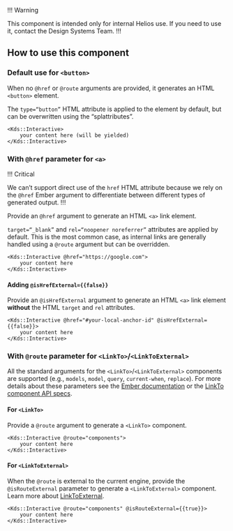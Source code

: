 !!! Warning

This component is intended only for internal Helios use. If you need to use it, contact the Design Systems Team.
!!!

## How to use this component

### Default use for `<button>`

When no `@href` or `@route` arguments are provided, it generates an HTML `<button>` element. 

The `type=“button”` HTML attribute is applied to the element by default, but can be overwritten using the “splattributes”.

```handlebars{data-execute=false}
<Kds::Interactive>
    your content here (will be yielded)
</Kds::Interactive>
```

### With `@href` parameter for `<a>`

!!! Critical

We can’t support direct use of the `href` HTML attribute because we rely on the `@href` Ember argument to differentiate between different types of generated output.
!!!

Provide an `@href` argument to generate an HTML `<a>` link element.

`target=“_blank”` and `rel=“noopener noreferrer”` attributes are applied by default. This is the most common case, as internal links are generally handled using a `@route` argument but can be overridden.

```handlebars{data-execute=false}
<Kds::Interactive @href="https://google.com">
    your content here
</Kds::Interactive>
```

#### Adding `@isHrefExternal={{false}}`

Provide an `@isHrefExternal` argument to generate an HTML `<a>` link element **without** the HTML `target` and `rel` attributes.

```handlebars{data-execute=false}
<Kds::Interactive @href="#your-local-anchor-id" @isHrefExternal={{false}}>
    your content here
</Kds::Interactive>
```

### With `@route` parameter for `<LinkTo>`/`<LinkToExternal>`

All the standard arguments for the `<LinkTo>`/`<LinkToExternal>` components are supported (e.g., `models`, `model`, `query`, `current-when`, `replace`). For more details about these parameters see the [Ember documentation](https://guides.emberjs.com/release/routing/linking-between-routes/#toc_the-linkto--component) or the [LinkTo component API specs](https://api.emberjs.com/ember/release/classes/Ember.Templates.components/methods/input?anchor=LinkTo).

#### For `<LinkTo>`

Provide a `@route` argument to generate a `<LinkTo>` component.

```handlebars{data-execute=false}
<Kds::Interactive @route="components">
    your content here
</Kds::Interactive>
```

#### For `<LinkToExternal>`

When the `@route` is external to the current engine, provide the `@isRouteExternal` parameter to generate a `<LinkToExternal>` component. Learn more about [LinkToExternal](https://ember-engines.com/docs/link-to-external).

```handlebars{data-execute=false}
<Kds::Interactive @route="components" @isRouteExternal={{true}}>
    your content here
</Kds::Interactive>
```
